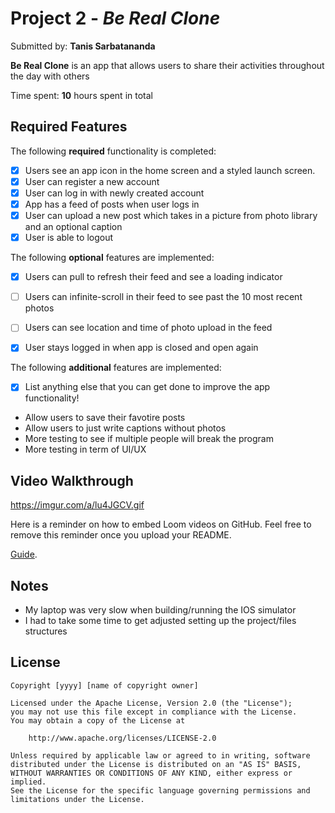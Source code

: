 # Project 2 - *Be Real Clone*

Submitted by: **Tanis Sarbatananda**

**Be Real Clone** is an app that allows users to share their activities throughout the day with others 

Time spent: **10** hours spent in total

## Required Features

The following **required** functionality is completed:

- [x] Users see an app icon in the home screen and a styled launch screen.
- [x] User can register a new account
- [x] User can log in with newly created account
- [x] App has a feed of posts when user logs in
- [X] User can upload a new post which takes in a picture from photo library and an optional caption	
- [x] User is able to logout	
 
The following **optional** features are implemented:

- [X] Users can pull to refresh their feed and see a loading indicator
- [ ] Users can infinite-scroll in their feed to see past the 10 most recent photos
- [ ] Users can see location and time of photo upload in the feed	
- [X] User stays logged in when app is closed and open again	


The following **additional** features are implemented:

- [X] List anything else that you can get done to improve the app functionality!

- Allow users to save their favotire posts
- Allow users to just write captions without photos
- More testing to see if multiple people will break the program
- More testing in term of UI/UX

## Video Walkthrough

https://imgur.com/a/lu4JGCV.gif

Here is a reminder on how to embed Loom videos on GitHub. Feel free to remove this reminder once you upload your README. 

[Guide](https://www.youtube.com/watch?v=GA92eKlYio4).

## Notes

- My laptop was very slow when building/running the IOS simulator
- I had to take some time to get adjusted setting up the project/files structures


## License

    Copyright [yyyy] [name of copyright owner]

    Licensed under the Apache License, Version 2.0 (the "License");
    you may not use this file except in compliance with the License.
    You may obtain a copy of the License at

        http://www.apache.org/licenses/LICENSE-2.0

    Unless required by applicable law or agreed to in writing, software
    distributed under the License is distributed on an "AS IS" BASIS,
    WITHOUT WARRANTIES OR CONDITIONS OF ANY KIND, either express or implied.
    See the License for the specific language governing permissions and
    limitations under the License.
